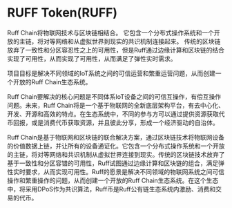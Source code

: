 # RUFF Token(RUFF)

Ruff Chain将物联网技术与区块链相结合。 它包含一个分布式操作系统和一个开放的主链，将对等网络和从虚拟世界到现实的共识机制连接起来。 传统的区块链放弃了一致性和分区容忍性之上的可用性，但是Ruff通过边缘计算和区块链的结合实现了可用性，从而实现了可用性，从而满足了弹性实时需求。

项目目标是解决不同领域的IoT系统之间的可信运营和繁重运营问题，从而创建一个开放的Ruff Chain生态系统。

Ruff Chain要解决的核心问题是不同体系IoT设备之间的可信互操作，有偿互操作问题。未来，Ruff Chain将是一个基于物联网的全新底层架构平台，有去中心化、开发、开源和高效的特点。在生态系统中，不同的参与方可以通过提供资源获取代币回报，或是消费代币获取资源，并且彼此分享，形成一个经济驱动的自治体。

Ruff Chain是基于物联网和区块链的联合解决方案，通过区块链技术将物联网设备的价值数据上链，并让所有的设备通证化。它包含一个分布式操作系统和一个开放的主链，将对等网络和共识机制从虚拟世界连接到现实。传统的区块链技术放弃了基于一致性和分区容错的可用性，Ruff试图通过边缘计算和区块链的组合，满足弹性实时要求，从而实现可用性。Ruff的愿景是解决不同领域的物联网系统之间可信操作和繁重操作的问题，从而创建一个开放的Ruff Chain生态系统。在这个生态中，将采用DPoS作为共识算法，Ruff币是Ruff公有链生态系统内激励、消费和交易的代币。
